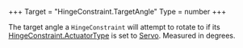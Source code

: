 +++
Target = "HingeConstraint.TargetAngle"
Type = number
+++

The target angle a `HingeConstraint` will attempt to rotate to if its [HingeConstraint.ActuatorType](https://developer.roblox.com/api-reference/property/HingeConstraint/ActuatorType) is set to [Servo](https://developer.roblox.com/search#stq=ActuatorType). Measured in degrees.